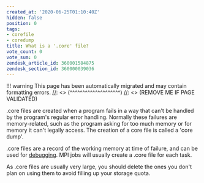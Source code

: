 ```yaml
---
created_at: '2020-06-25T01:10:40Z'
hidden: false
position: 0
tags:
- corefile
- coredump
title: What is a '.core' file?
vote_count: 0
vote_sum: 0
zendesk_article_id: 360001584875
zendesk_section_id: 360000039036
---
```




[//]: <> (REMOVE ME IF PAGE VALIDATED)
[//]: <> (vvvvvvvvvvvvvvvvvvvv)
!!! warning
    This page has been automatically migrated and may contain formatting errors.
[//]: <> (^^^^^^^^^^^^^^^^^^^^)
[//]: <> (REMOVE ME IF PAGE VALIDATED)

.core files are created when a program fails in a way that can't be
handled by the program's regular error handling. Normally these failures
are memory-related, such as the program asking for too much memory or
for memory it can't legally access. The creation of a core file is
called a 'core dump'.

.core files are a record of the working memory at time of failure, and
can be used for
[debugging](https://support.nesi.org.nz/hc/en-gb/articles/360001008136).
MPI jobs will usually create a .core file for each task.

As .core files are usually very large, you should delete the ones you
don't plan on using them to avoid filling up your storage quota.
